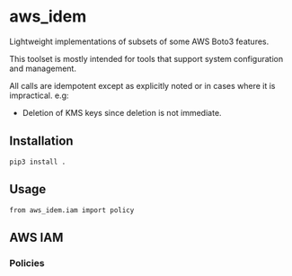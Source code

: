 # aws_idem

Lightweight implementations of subsets of some AWS Boto3 features.

This toolset is mostly intended for tools that support 
system configuration and management.

All calls are idempotent except as explicitly noted or in
cases where it is impractical. e.g:
* Deletion of KMS keys since deletion is not immediate.


## Installation

`pip3 install .`

## Usage

`from aws_idem.iam import policy`

## AWS IAM

### Policies

